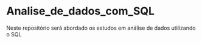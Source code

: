 # Analise_de_dados_com_SQL
 Neste repositório será abordado os estudos em análise de dados utilizando o SQL
